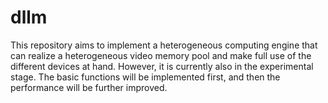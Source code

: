 # dllm
This repository aims to implement a heterogeneous computing engine that can realize a heterogeneous video memory pool and make full use of the different devices at hand. However, it is currently also in the experimental stage. The basic functions will be implemented first, and then the performance will be further improved.
